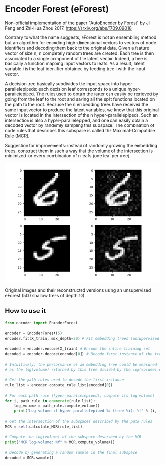 # Encoder Forest (eForest)

Non-official implementation of the paper "AutoEncoder by Forest" by Ji Feng and Zhi-Hua Zhou 2017.
https://arxiv.org/abs/1709.09018

Contrary to what the name suggests, eForest is not an ensembling method but an algorithm for
encoding high-dimensional vectors to vectors of node identifiers and decoding them back to
the original data. Given a feature vector of size n, n completely random trees are created.
Each tree is then associated to a single component of the latent vector. Indeed, a tree
is basically a function mapping input vectors to leafs. As a result, latent variable i is the
leaf identifier obtained by feeding tree i with the input vector.

A decision tree basically subdivides the input space into hyper-parallelepipeds: each decision leaf
corresponds to a unique hyper-parallelepiped. The rules used to obtain the latter can easily be
retrieved by going from the leaf to the root and saving all the split functions located on the
path to the root. Because the n embedding trees have received the same input vector to produce
the latent variables, we know that this original vector is located in the intersection of the n
hyper-parallelepipeds. Such an intersection is also a hyper-parallelepiped, and one can easily
obtain a decoded vector by randomly sampling this subspace. The combination of node rules that
describes this subspace is called the Maximal-Compatible Rule (MCR).

Suggestion for improvements: instead of randomly growing the embedding trees, construct them
in such a way that the volume of the intersection is minimized for every combination of n leafs
(one leaf per tree).

![alt text](imgs/1.png)

Original images and their reconstructed versions using an unsupervised eForest (500 shallow trees of depth 10)

## How to use it

```python
from encoder import EncoderForest

encoder = EncoderForest(5)
encoder.fit(X_train, max_depth=20) # Fit embedding trees (unsupervised eForest)

encoded = encoder.encode(X_train) # Encode the entire training set
decoded = encoder.decode(encoded[0]) # Decode first instance of the training set

# Intuitively, the performance of an embedding tree could be measured
# as the log(volume) returned by this tree divided by the log(volume) of the MCR.

# Get the path rules used to decode the first instance
rule_list = encoder.compute_rule_list(encoded[0])

# For each path rule (hyper-parallelepiped), compute its log(volume)
for i, path_rule in enumerate(rule_list):
    log_volume = path_rule.compute_volume()
    print("Log-volume of hyper-parallelepiped %i (tree %i): %f" % (i, i, log_volume))

# Get the intersection of the subspaces described by the path rules
MCR = self.calculate_MCR(rule_list)

# Compute the log(volume) of the subspace described by the MCR
print("MCR log-volume: %f" % MCR.compute_volume())

# Decode by generating a random sample in the final subspace
decoded = MCR.sample()
```